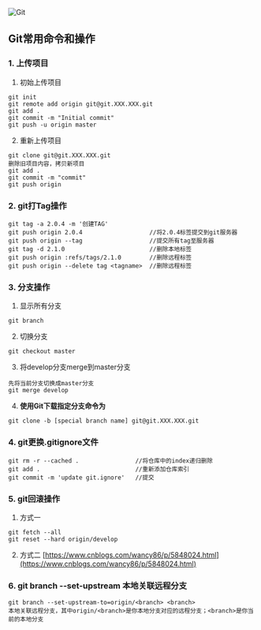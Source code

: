 ![Git](https://git-scm.com/images/logo@2x.png)

## Git常用命令和操作
### 1. 上传项目
1. 初始上传项目
```
git init
git remote add origin git@git.XXX.XXX.git
git add .
git commit -m "Initial commit"
git push -u origin master
```
2. 重新上传项目
```
git clone git@git.XXX.XXX.git
删除旧项目内容，拷贝新项目
git add .
git commit -m "commit"
git push origin
```
### 2. git打Tag操作
```
git tag -a 2.0.4 -m '创建TAG'
git push origin 2.0.4                   //将2.0.4标签提交到git服务器
git push origin --tag                   //提交所有tag至服务器
git tag -d 2.1.0                        //删除本地标签
git push origin :refs/tags/2.1.0        //删除远程标签
git push origin --delete tag <tagname>  //删除远程标签
```
### 3. 分支操作
1. 显示所有分支
```
git branch
```
2. 切换分支
```
git checkout master
```
3. 将develop分支merge到master分支
```
先将当前分支切换成master分支
git merge develop
```
4. **使用Git下载指定分支命令为**
```
git clone -b [special branch name] git@git.XXX.XXX.git
```

### 4. git更换.gitignore文件
```
git rm -r --cached .                //将仓库中的index递归删除  
git add .                           //重新添加仓库索引
git commit -m 'update git.ignore'   //提交
```
### 5. git回滚操作
1. 方式一
```
git fetch --all
git reset --hard origin/develop
```
2. 方式二
[https://www.cnblogs.com/wancy86/p/5848024.html](https://www.cnblogs.com/wancy86/p/5848024.html)

### 6. git branch --set-upstream 本地关联远程分支
```
git branch --set-upstream-to=origin/<branch> <branch>
本地关联远程分支，其中origin/<branch>是你本地分支对应的远程分支；<branch>是你当前的本地分支
```
